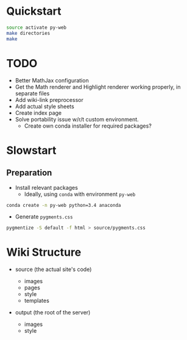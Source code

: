 # Quickstart

```bash
source activate py-web
make directories
make
```

# TODO

- Better MathJax configuration
- Get the Math renderer and Highlight renderer working properly, in separate files
- Add wiki-link preprocessor
- Add actual style sheets
- Create index page
- Solve portability issue w/r/t custom environment.
    + Create own conda installer for required packages?

# Slowstart

## Preparation

- Install relevant packages
    + Ideally, using `conda` with environment `py-web`

```bash
conda create -n py-web python=3.4 anaconda
```

- Generate `pygments.css`

```bash
pygmentize -S default -f html > source/pygments.css
```

# Wiki Structure

- source (the actual site's code)
    + images
    + pages
    + style
    + templates

- output (the root of the server)
    + images
    + style
